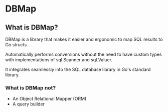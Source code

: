 DBMap
=====

## What is DBMap?
DBMap is a library that makes it easier and ergonomic to map SQL results to Go
structs.

Automatically performs conversions without the need to have custom types with
implementations of sql.Scanner and sql.Valuer.

It integrates seamlessly into the SQL database library in Go's standard
library.

### What is DBMap not?
* An Object Relational Mapper (ORM)
* A query builder
